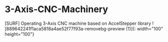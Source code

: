 # 3-Axis-CNC-Machinery
[SURF] Operating 3-Axis CNC machine based on AccelStepper library
![889642241f1aca5818a4ae52f77f93a-removebg-preview (1)]{: width="100" height="100"}
